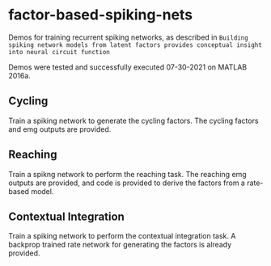 # factor-based-spiking-nets

Demos for training recurrent spiking networks, as described in `Building spiking network models from latent factors provides conceptual insight into neural circuit function`

Demos were tested and successfully executed 07-30-2021 on MATLAB 2016a.

## Cycling

Train a spiking network to generate the cycling factors. The cycling factors and emg outputs are provided.

## Reaching 

Train a spikng network to perform the reaching task. The reaching emg outputs are provided, and code is provided to derive the factors from a rate-based model.

## Contextual Integration

Train a spiking network to perform the contextual integration task. A backprop trained rate network for generating the factors is already provided.
